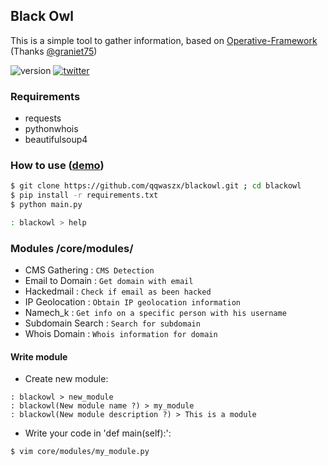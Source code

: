 ## Black Owl

This is a simple tool to gather information, based on [Operative-Framework](https://github.com/graniet/operative-framework) (Thanks [@graniet75](https://twitter.com/graniet75))

![version](https://img.shields.io/badge/version-10.05.18-red.svg) [![twitter](https://img.shields.io/badge/twitter-@qqwaszx_-blue.svg)](https://twitter.com/qqwaszx_)


### Requirements
+ requests
+ pythonwhois
+ beautifulsoup4


### How to use ([demo](https://youtu.be/qyTDaS4_qfA))
```bash
$ git clone https://github.com/qqwaszx/blackowl.git ; cd blackowl
$ pip install -r requirements.txt
$ python main.py

: blackowl > help
```


### Modules /core/modules/
+ CMS Gathering : `CMS Detection`
+ Email to Domain : `Get domain with email`
+ Hackedmail : `Check if email as been hacked`
+ IP Geolocation : `Obtain IP geolocation information`
+ Namech_k : `Get info on a specific person with his username`
+ Subdomain Search : `Search for subdomain`
+ Whois Domain : `Whois information for domain`

#### Write module
+ Create new module:
```
: blackowl > new_module
: blackowl(New module name ?) > my_module
: blackowl(New module description ?) > This is a module
```
+ Write your code in 'def main(self):':
```
$ vim core/modules/my_module.py
```
